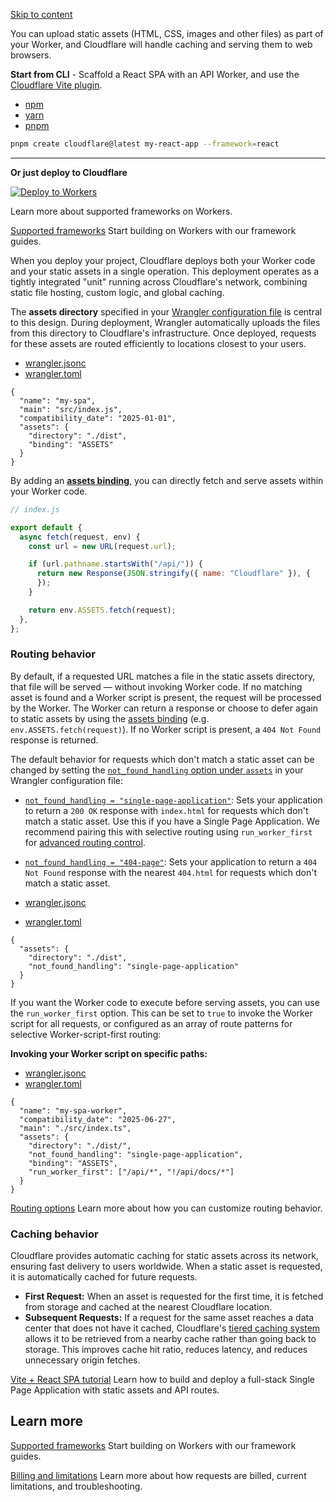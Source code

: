 [Skip to content](https://developers.cloudflare.com/workers/static-assets/#_top)

You can upload static assets (HTML, CSS, images and other files) as part of your Worker, and Cloudflare will handle caching and serving them to web browsers.

**Start from CLI** - Scaffold a React SPA with an API Worker, and use the [Cloudflare Vite plugin](https://developers.cloudflare.com/workers/vite-plugin/).

- [npm](https://developers.cloudflare.com/workers/static-assets/#tab-panel-2413)
- [yarn](https://developers.cloudflare.com/workers/static-assets/#tab-panel-2414)
- [pnpm](https://developers.cloudflare.com/workers/static-assets/#tab-panel-2415)

```sh
pnpm create cloudflare@latest my-react-app --framework=react
```

---

**Or just deploy to Cloudflare**

[![Deploy to Workers](https://deploy.workers.cloudflare.com/button)](https://dash.cloudflare.com/?to=/:account/workers-and-pages/create/deploy-to-workers&repository=https://github.com/cloudflare/templates/tree/main/vite-react-template)

Learn more about supported frameworks on Workers.

[Supported frameworks](https://developers.cloudflare.com/workers/framework-guides/) Start building on Workers with our framework guides.

When you deploy your project, Cloudflare deploys both your Worker code and your static assets in a single operation. This deployment operates as a tightly integrated "unit" running across Cloudflare's network, combining static file hosting, custom logic, and global caching.

The **assets directory** specified in your [Wrangler configuration file](https://developers.cloudflare.com/workers/wrangler/configuration/#assets) is central to this design. During deployment, Wrangler automatically uploads the files from this directory to Cloudflare's infrastructure. Once deployed, requests for these assets are routed efficiently to locations closest to your users.

- [wrangler.jsonc](https://developers.cloudflare.com/workers/static-assets/#tab-panel-2418)
- [wrangler.toml](https://developers.cloudflare.com/workers/static-assets/#tab-panel-2419)

```jsonc
{
  "name": "my-spa",
  "main": "src/index.js",
  "compatibility_date": "2025-01-01",
  "assets": {
    "directory": "./dist",
    "binding": "ASSETS"
  }
}
```

By adding an [**assets binding**](https://developers.cloudflare.com/workers/static-assets/binding/#binding), you can directly fetch and serve assets within your Worker code.

```js
// index.js

export default {
  async fetch(request, env) {
    const url = new URL(request.url);

    if (url.pathname.startsWith("/api/")) {
      return new Response(JSON.stringify({ name: "Cloudflare" }), {
      });
    }

    return env.ASSETS.fetch(request);
  },
};
```

### Routing behavior

By default, if a requested URL matches a file in the static assets directory, that file will be served — without invoking Worker code. If no matching asset is found and a Worker script is present, the request will be processed by the Worker. The Worker can return a response or choose to defer again to static assets by using the [assets binding](https://developers.cloudflare.com/workers/static-assets/binding/) (e.g. `env.ASSETS.fetch(request)`). If no Worker script is present, a `404 Not Found` response is returned.

The default behavior for requests which don't match a static asset can be changed by setting the [`not_found_handling` option under `assets`](https://developers.cloudflare.com/workers/wrangler/configuration/#assets) in your Wrangler configuration file:

- [`not_found_handling = "single-page-application"`](https://developers.cloudflare.com/workers/static-assets/routing/single-page-application/): Sets your application to return a `200 OK` response with `index.html` for requests which don't match a static asset. Use this if you have a Single Page Application. We recommend pairing this with selective routing using `run_worker_first` for [advanced routing control](https://developers.cloudflare.com/workers/static-assets/routing/single-page-application/#advanced-routing-control).
- [`not_found_handling = "404-page"`](https://developers.cloudflare.com/workers/static-assets/routing/static-site-generation/#custom-404-pages): Sets your application to return a `404 Not Found` response with the nearest `404.html` for requests which don't match a static asset.

- [wrangler.jsonc](https://developers.cloudflare.com/workers/static-assets/#tab-panel-2416)
- [wrangler.toml](https://developers.cloudflare.com/workers/static-assets/#tab-panel-2417)

```jsonc
{
  "assets": {
    "directory": "./dist",
    "not_found_handling": "single-page-application"
  }
}
```

If you want the Worker code to execute before serving assets, you can use the `run_worker_first` option. This can be set to `true` to invoke the Worker script for all requests, or configured as an array of route patterns for selective Worker-script-first routing:

**Invoking your Worker script on specific paths:**

- [wrangler.jsonc](https://developers.cloudflare.com/workers/static-assets/#tab-panel-2420)
- [wrangler.toml](https://developers.cloudflare.com/workers/static-assets/#tab-panel-2421)

```jsonc
{
  "name": "my-spa-worker",
  "compatibility_date": "2025-06-27",
  "main": "./src/index.ts",
  "assets": {
    "directory": "./dist/",
    "not_found_handling": "single-page-application",
    "binding": "ASSETS",
    "run_worker_first": ["/api/*", "!/api/docs/*"]
  }
}
```

[Routing options](https://developers.cloudflare.com/workers/static-assets/routing/) Learn more about how you can customize routing behavior.

### Caching behavior

Cloudflare provides automatic caching for static assets across its network, ensuring fast delivery to users worldwide. When a static asset is requested, it is automatically cached for future requests.

- **First Request:** When an asset is requested for the first time, it is fetched from storage and cached at the nearest Cloudflare location.
- **Subsequent Requests:** If a request for the same asset reaches a data center that does not have it cached, Cloudflare's [tiered caching system](https://developers.cloudflare.com/cache/how-to/tiered-cache/) allows it to be retrieved from a nearby cache rather than going back to storage. This improves cache hit ratio, reduces latency, and reduces unnecessary origin fetches.

[Vite + React SPA tutorial](https://developers.cloudflare.com/workers/vite-plugin/tutorial/) Learn how to build and deploy a full-stack Single Page Application with static assets and API routes.

## Learn more

[Supported frameworks](https://developers.cloudflare.com/workers/framework-guides/) Start building on Workers with our framework guides.

[Billing and limitations](https://developers.cloudflare.com/workers/static-assets/billing-and-limitations/) Learn more about how requests are billed, current limitations, and troubleshooting.